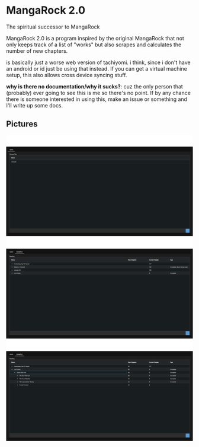 # MangaRock 2.0

The spiritual successor to MangaRock

MangaRock 2.0 is a program inspired by the original MangaRock that not only keeps track of a list of "works" but also scrapes and calculates the number of new chapters.

is basically just a worse web version of tachiyomi. i think, since i don't have an android or id just be using that instead.
If you can get a virtual machine setup, this also allows cross device syncing stuff.

**why is there no documentation/why it sucks?**: cuz the only person that (probably) ever going to see this is me so there's no point.
If by any chance there is someone interested in using this, make an issue or something and I'll write up some docs.

## Pictures

![](/docs/1.png)
![](/docs/2.png)
![](/docs/3.png)